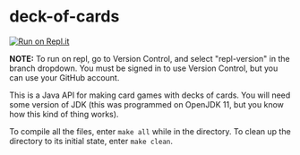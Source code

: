 # deck-of-cards
[![Run on Repl.it](https://repl.it/badge/github/MrEgggga/deck-of-cards)](https://repl.it/github/MrEgggga/deck-of-cards)

**NOTE:** To run on repl, go to Version Control, and select "repl-version" in the branch dropdown. You must be signed in to use Version Control, but you can use your GitHub account.

This is a Java API for making card games with decks of cards. You will need some version of JDK (this was programmed on OpenJDK 11, but you know how this kind of thing works).

To compile all the files, enter `make all` while in the directory. To clean up the directory to its initial state, enter `make clean`.
